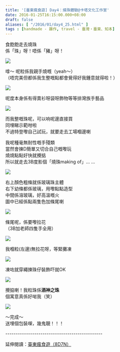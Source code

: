 ```yaml
---
title: '[臺東瘋食遊] Day4：燒珠體驗@卡塔文化工作室'
date: 2016-01-25T16:15:00.000+08:00
draft: false
aliases: [ "/2016/01/day4_25.html" ]
tags : [handmade - 雜作, travel - 臺灣・臺東、知本]
---
```


食飽飽走去燒珠  
係「珠」呀！唔係「豬」呀！  

![](/images/taitung4f1.jpg)

嗱～ 呢粒係我親手燒嘅（yeah～）  
（唔完美但都係我生整嘅點都會覺得好我鍾意就得啦！）  

![](/images/taitung4f2.jpg)

呢度本身係有得賣衫呀袋呀飾物等等排灣族手藝品  

![](/images/taitung4f3.jpg)

而我整嘅珠呢，可以响呢邊直接買  
同埋睇示範咁啦  
不過特登嚟自己試玩，就要走去工場嗰邊喇  
  
我呢種毫無耐性嘅手殘類  
當然會揀D簡單又切合自己嘅嚟玩  
燒燒點點好快就攪掂  
所以就走去3B度影個「燒珠making of」... ...  

![](/images/taitung4f.jpg)

右上顏色粗條就係玻璃珠主體  
右下幼條都係玻璃，用嚟點點造型  
中間係溶玻璃，好高溫嘅火  
圖中已經係點兩隻色加條尾喇  

![](/images/taitung4f4.jpg)

條尾呢，係要嚟拉花  
（3B加老師四隻手全用）  

![](/images/taitung4f5.jpg)

我嗰粒(左邊)無拉花呀，等緊攤凍  

![](/images/taitung4f6.jpg)

凍咗就穿繩揀珠仔裝飾吓就OK  

![](/images/taitung4f7.jpg)

攪掂喇！我粒珠係**酒神之珠**  
個寓意真係好啱我（笑）  

![](/images/taitung4f8.jpg)

～完成～  
送埋個包裝㗎，幾鬼靚！！！  
  
\-----------------------------------------------  
  
延伸閱讀：[臺東瘋食遊（8D7N）](https://hidie.net/taitung8d7n/)
